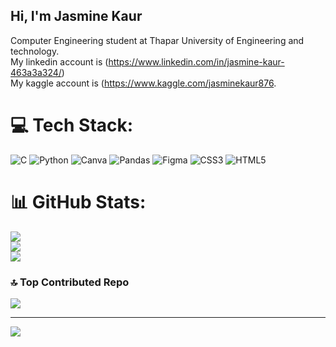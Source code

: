 ## Hi, I'm Jasmine Kaur
Computer Engineering student at Thapar University of Engineering and technology.<br/>
My linkedin account is (https://www.linkedin.com/in/jasmine-kaur-463a3a324/) <br/>
My kaggle account is (https://www.kaggle.com/jasminekaur876. </br>




# 💻 Tech Stack:
![C](https://img.shields.io/badge/c-%2300599C.svg?style=for-the-badge&logo=c&logoColor=white) ![Python](https://img.shields.io/badge/python-3670A0?style=for-the-badge&logo=python&logoColor=ffdd54) ![Canva](https://img.shields.io/badge/Canva-%2300C4CC.svg?style=for-the-badge&logo=Canva&logoColor=white) ![Pandas](https://img.shields.io/badge/pandas-%23150458.svg?style=for-the-badge&logo=pandas&logoColor=white) ![Figma](https://img.shields.io/badge/figma-%23F24E1E.svg?style=for-the-badge&logo=figma&logoColor=white) ![CSS3](https://img.shields.io/badge/css3-%231572B6.svg?style=for-the-badge&logo=css3&logoColor=white) ![HTML5](https://img.shields.io/badge/html5-%23E34F26.svg?style=for-the-badge&logo=html5&logoColor=white)
# 📊 GitHub Stats:
![](https://github-readme-stats.vercel.app/api?username=jasminekaur7&theme=merko&hide_border=true&include_all_commits=false&count_private=false)<br/>
![](https://nirzak-streak-stats.vercel.app/?user=jasminekaur7&theme=merko&hide_border=true)<br/>
![](https://github-readme-stats.vercel.app/api/top-langs/?username=jasminekaur7&theme=merko&hide_border=true&include_all_commits=false&count_private=false&layout=compact)

### 🔝 Top Contributed Repo
![](https://github-contributor-stats.vercel.app/api?username=jasminekaur7&limit=5&theme=dark&combine_all_yearly_contributions=true)

---
[![](https://visitcount.itsvg.in/api?id=jasminekaur7&icon=0&color=0)](https://visitcount.itsvg.in)

<!-- Proudly created with GPRM ( https://gprm.itsvg.in ) -->
